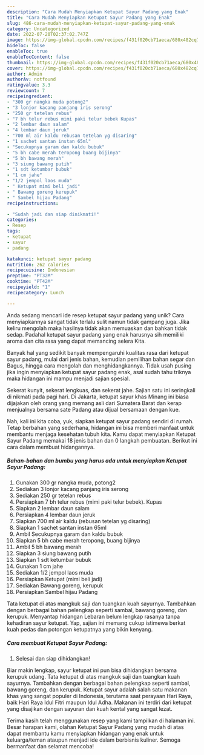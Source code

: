 ```yaml
---
description: "Cara Mudah Menyiapkan Ketupat Sayur Padang yang Enak"
title: "Cara Mudah Menyiapkan Ketupat Sayur Padang yang Enak"
slug: 486-cara-mudah-menyiapkan-ketupat-sayur-padang-yang-enak
category: Uncategorized
date: 2022-07-20T02:37:02.747Z
image: https://img-global.cpcdn.com/recipes/f431f020cb71aeca/680x482cq70/ketupat-sayur-padang-foto-resep-utama.jpg
hideToc: false
enableToc: true
enableTocContent: false
thumbnail: https://img-global.cpcdn.com/recipes/f431f020cb71aeca/680x482cq70/ketupat-sayur-padang-foto-resep-utama.jpg
cover: https://img-global.cpcdn.com/recipes/f431f020cb71aeca/680x482cq70/ketupat-sayur-padang-foto-resep-utama.jpg
author: Admin
authorAv: notfound
ratingvalue: 3.3
reviewcount: 7
recipeingredient:
- "300 gr nangka muda potong2"
- "3 lonjor kacang panjang iris serong"
- "250 gr tetelan rebus"
- "7 bh telur rebus mimi paki telur bebek Kupas"
- "2 lembar daun salam"
- "4 lembar daun jeruk"
- "700 ml air kaldu rebusan tetelan yg disaring"
- "1 sachet santan instan 65ml"
- "Secukupnya garam dan kaldu bubuk"
- "5 bh cabe merah teropong buang bijinya"
- "5 bh bawang merah"
- "3 siung bawang putih"
- "1 sdt ketumbar bubuk"
- "1 cm jahe"
- "1/2 jempol laos muda"
- " Ketupat mimi beli jadi"
- " Bawang goreng kerupuk"
- " Sambel hijau Padang"
recipeinstructions:

- "Sudah jadi dan siap dinikmati!"
categories:
- Resep
tags:
- ketupat
- sayur
- padang

katakunci: ketupat sayur padang 
nutrition: 262 calories
recipecuisine: Indonesian
preptime: "PT32M"
cooktime: "PT42M"
recipeyield: "1"
recipecategory: Lunch

---
```





Anda sedang mencari ide resep ketupat sayur padang yang unik? Cara menyiapkannya sangat tidak terlalu sulit namun tidak gampang juga. Jika keliru mengolah maka hasilnya tidak akan memuaskan dan bahkan tidak sedap. Padahal ketupat sayur padang yang enak harusnya sih memiliki aroma dan cita rasa yang dapat memancing selera Kita.





Banyak hal yang sedikit banyak mempengaruhi kualitas rasa dari ketupat sayur padang, mulai dari jenis bahan, kemudian pemilihan bahan segar dan Bagus, hingga cara mengolah dan menghidangkannya. Tidak usah pusing jika ingin menyiapkan ketupat sayur padang enak,      asal sudah tahu triknya maka hidangan ini mampu menjadi sajian spesial.














Sekerat kunyit, sekerat lengkuas, dan sekerat jahe. Sajian satu ini seringkali di nikmati pada pagi hari. Di Jakarta, ketupat sayur khas Minang ini biasa dijajakan oleh orang yang memang asli dari Sumatera Barat dan kerap menjualnya bersama sate Padang atau dijual bersamaan dengan kue.






Nah, kali ini kita coba, yuk, siapkan ketupat sayur padang sendiri di rumah. Tetap berbahan yang sederhana, hidangan ini bisa memberi manfaat untuk membantu menjaga kesehatan tubuh kita. Kamu dapat menyiapkan Ketupat Sayur Padang memakai 18 jenis bahan dan 0 langkah pembuatan. Berikut ini cara dalam membuat hidangannya.

<!--inarticleads1-->

##### Bahan-bahan dan bumbu yang harus ada untuk menyiapkan Ketupat Sayur Padang:

1. Gunakan 300 gr nangka muda, potong2
1. Sediakan 3 lonjor kacang panjang iris serong
1. Sediakan 250 gr tetelan rebus
1. Persiapkan 7 bh telur rebus (mimi paki telur bebek). Kupas
1. Siapkan 2 lembar daun salam
1. Persiapkan 4 lembar daun jeruk
1. Siapkan 700 ml air kaldu (rebusan tetelan yg disaring)
1. Siapkan 1 sachet santan instan 65ml
1. Ambil Secukupnya garam dan kaldu bubuk
1. Siapkan 5 bh cabe merah teropong, buang bijinya
1. Ambil 5 bh bawang merah
1. Siapkan 3 siung bawang putih
1. Siapkan 1 sdt ketumbar bubuk
1. Gunakan 1 cm jahe
1. Sediakan 1/2 jempol laos muda
1. Persiapkan  Ketupat (mimi beli jadi)
1. Sediakan  Bawang goreng, kerupuk
1. Persiapkan  Sambel hijau Padang


Tata ketupat di atas mangkuk saji dan tuangkan kuah sayurnya. Tambahkan dengan berbagai bahan pelengkap seperti sambal, bawang goreng, dan kerupuk. Menyantap hidangan Lebaran belum lengkap rasanya tanpa kehadiran sayur ketupat. Yap, sajian ini memang cukup istimewa berkat kuah pedas dan potongan ketupatnya yang bikin kenyang. 

<!--inarticleads2-->

##### Cara membuat Ketupat Sayur Padang:


1. Selesai dan siap dihidangkan!

Biar makin lengkap, sayur ketupat ini pun bisa dihidangkan bersama kerupuk udang. Tata ketupat di atas mangkuk saji dan tuangkan kuah sayurnya. Tambahkan dengan berbagai bahan pelengkap seperti sambal, bawang goreng, dan kerupuk. Ketupat sayur adalah salah satu makanan khas yang sangat populer di Indonesia, terutama saat perayaan Hari Raya, baik Hari Raya Idul Fitri maupun Idul Adha. Makanan ini terdiri dari ketupat yang disajikan dengan sayuran dan kuah kental yang sangat lezat. 

Terima kasih telah menggunakan resep yang kami tampilkan di halaman ini. Besar harapan kami, olahan Ketupat Sayur Padang yang mudah di atas dapat membantu kamu menyiapkan hidangan yang enak untuk keluarga/teman ataupun menjadi ide dalam berbisnis kuliner. Semoga bermanfaat dan selamat mencoba!
